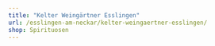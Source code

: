 ```yaml
---
title: "Kelter Weingärtner Esslingen"
url: /esslingen-am-neckar/kelter-weingaertner-esslingen/
shop: Spirituosen
---
```

